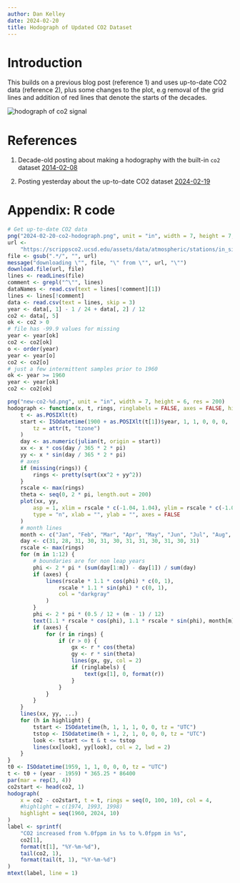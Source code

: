 ```yaml
---
author: Dan Kelley
date: 2024-02-20
title: Hodograph of Updated CO2 Dataset
---
```


# Introduction

This builds on a previous blog post (reference 1) and uses up-to-date CO2 data
(reference 2), plus some changes to the plot, e.g removal of the grid lines and
addition of red lines that denote the starts of the decades.

![hodograph of co2 signal](/dek_blog/docs/assets/images/2024-02-20-co2-hodograph.png) 

# References

1. Decade-old posting about making a hodography with the built-in `co2` dataset
[2014-02-08](https://dankelley.github.io/dek_blog/2014/02/08/hodograph.html)

2. Posting yesterday about the up-to-date CO2 dataset
[2024-02-19](https://dankelley.github.io/dek_blog/2024/02/19/co2.html)

# Appendix: R code

```R
# Get up-to-date CO2 data
png("2024-02-20-co2-hodograph.png", unit = "in", width = 7, height = 7, pointsize = 10, res = 200)
url <-
    "https://scrippsco2.ucsd.edu/assets/data/atmospheric/stations/in_situ_co2/monthly/monthly_in_situ_co2_mlo.csv"
file <- gsub(".*/", "", url)
message("downloading \"", file, "\" from \"", url, "\"")
download.file(url, file)
lines <- readLines(file)
comment <- grepl("^\"", lines)
dataNames <- read.csv(text = lines[!comment][1])
lines <- lines[!comment]
data <- read.csv(text = lines, skip = 3)
year <- data[, 1] - 1 / 24 + data[, 2] / 12
co2 <- data[, 5]
ok <- co2 > 0
# file has -99.9 values for missing
year <- year[ok]
co2 <- co2[ok]
o <- order(year)
year <- year[o]
co2 <- co2[o]
# just a few intermittent samples prior to 1960
ok <- year >= 1960
year <- year[ok]
co2 <- co2[ok]

png("new-co2-%d.png", unit = "in", width = 7, height = 6, res = 200)
hodograph <- function(x, t, rings, ringlabels = FALSE, axes = FALSE, highlight = NULL, ...) {
    t <- as.POSIXlt(t)
    start <- ISOdatetime(1900 + as.POSIXlt(t[1])$year, 1, 1, 0, 0, 0,
        tz = attr(t, "tzone")
    )
    day <- as.numeric(julian(t, origin = start))
    xx <- x * cos(day / 365 * 2 * pi)
    yy <- x * sin(day / 365 * 2 * pi)
    # axes
    if (missing(rings)) {
        rings <- pretty(sqrt(xx^2 + yy^2))
    }
    rscale <- max(rings)
    theta <- seq(0, 2 * pi, length.out = 200)
    plot(xx, yy,
        asp = 1, xlim = rscale * c(-1.04, 1.04), ylim = rscale * c(-1.04, 1.04),
        type = "n", xlab = "", ylab = "", axes = FALSE
    )
    # month lines
    month <- c("Jan", "Feb", "Mar", "Apr", "May", "Jun", "Jul", "Aug", "Sep", "Oct", "Nov", "Dec")
    day <- c(31, 28, 31, 30, 31, 30, 31, 31, 30, 31, 30, 31)
    rscale <- max(rings)
    for (m in 1:12) {
        # boundaries are for non leap years
        phi <- 2 * pi * (sum(day[1:m]) - day[1]) / sum(day)
        if (axes) {
            lines(rscale * 1.1 * cos(phi) * c(0, 1),
                rscale * 1.1 * sin(phi) * c(0, 1),
                col = "darkgray"
            )
        }
        phi <- 2 * pi * (0.5 / 12 + (m - 1) / 12)
        text(1.1 * rscale * cos(phi), 1.1 * rscale * sin(phi), month[m])
        if (axes) {
            for (r in rings) {
                if (r > 0) {
                    gx <- r * cos(theta)
                    gy <- r * sin(theta)
                    lines(gx, gy, col = 2)
                    if (ringlabels) {
                        text(gx[1], 0, format(r))
                    }
                }
            }
        }
    }
    lines(xx, yy, ...)
    for (h in highlight) {
        tstart <- ISOdatetime(h, 1, 1, 1, 0, 0, tz = "UTC")
        tstop <- ISOdatetime(h + 1, 2, 1, 0, 0, 0, tz = "UTC")
        look <- tstart <= t & t <= tstop
        lines(xx[look], yy[look], col = 2, lwd = 2)
    }
}
t0 <- ISOdatetime(1959, 1, 1, 0, 0, 0, tz = "UTC")
t <- t0 + (year - 1959) * 365.25 * 86400
par(mar = rep(3, 4))
co2start <- head(co2, 1)
hodograph(
    x = co2 - co2start, t = t, rings = seq(0, 100, 10), col = 4,
    #highlight = c(1974, 1993, 1998)
    highlight = seq(1960, 2024, 10)
)
label <- sprintf(
    "CO2 increased from %.0fppm in %s to %.0fppm in %s",
    co2[1],
    format(t[1], "%Y-%m-%d"),
    tail(co2, 1),
    format(tail(t, 1), "%Y-%m-%d")
)
mtext(label, line = 1)
```
